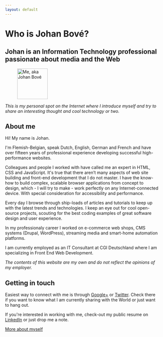 ```yaml
---
layout: default
---
```


# Who is Johan Bové?

## Johan is an Information Technology professional passionate about media and the Web

<figure class="avatar" title="Johan in 2012"><img src="//www.gravatar.com/avatar/4554cca5bb71b81cad02162b4473a226?s=100" alt="Me, aka Johan Bové" width="100" height="100"></figure>

*This is my personal spot on the Internet where I introduce myself and try to share an interesting thought and cool technology or two.*

## About me

Hi! My name is Johan.

I'm Flemish-Belgian, speak Dutch, English, German and French and have over fifteen years of professional experience developing successful high-performance websites.

Colleagues and people I worked with have called me an expert in HTML, CSS and JavaScript. It's true that there aren’t many aspects of web site building and front-end development that I do not master. I have the know-how to build complex, scalable browser applications from concept to design, which - I will try to make - work perfectly on any Internet-connected device. With special consideration for accessibility and performance.

Every day I browse through ship-loads of articles and tutorials to keep up with the latest trends and technologies. I keep an eye out for cool open-source projects, scouting for the best coding examples of great software design and user experience.

In my professionaly career I worked on e-commerce web shops, CMS systems (Drupal, WordPress), streaming media and smart-home automation platforms.

I am currently employed as an IT Consultant at CGI Deutschland where I am specializing in Front End Web Development.

*The contents of this website are my own and do not reflect the opinions of my employer.*

## Getting in touch

Easiest way to connect with me is through [Google+](//plus.google.com/u/0/+JohanBové) or [Twitter](//twitter.com/johanbove). Check there if you want to know what I am currently sharing with the World or just want to hang out.

If you're interested in working with me, check-out my public resume on [LinkedIn](//de.linkedin.com/in/johanbove) or just drop me a note.

[More about myself](/about)
